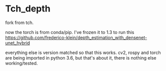 # Tch_depth

fork from tch. 

now the torch is from conda/pip. I've frozen it to 1.3 to run this https://github.com/frederico-klein/depth_estimation_with_densenet-unet_hybrid

everything else is version matched so that this works. cv2, rospy and torch are being imported in python 3.6, but that's about it, there is nothing else working/tested. 
